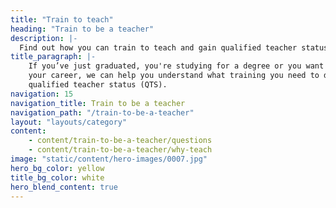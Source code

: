 ```yaml
---
title: "Train to teach"
heading: "Train to be a teacher"
description: |-
  Find out how you can train to teach and gain qualified teacher status (QTS). Explore university and school-led training, and how to get QTS with a PGCE.
title_paragraph: |-
    If you’ve just graduated, you're studying for a degree or you want to change
    your career, we can help you understand what training you need to do to get
    qualified teacher status (QTS).
navigation: 15
navigation_title: Train to be a teacher
navigation_path: "/train-to-be-a-teacher"
layout: "layouts/category"
content:
    - content/train-to-be-a-teacher/questions
    - content/train-to-be-a-teacher/why-teach
image: "static/content/hero-images/0007.jpg"
hero_bg_color: yellow
title_bg_color: white
hero_blend_content: true
---
```



